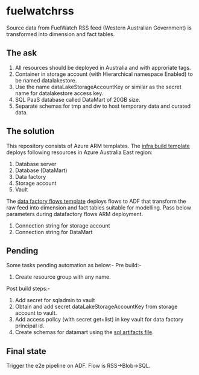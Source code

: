 # fuelwatchrss
Source data from FuelWatch RSS feed (Western Australian Government) is transformed into dimension and fact tables.

## The ask
1. All resources should be deployed in Australia and with approriate tags.
2. Container in storage account (with Hierarchical namespace Enabled) to be named datalakestore.
3. Use the name dataLakeStorageAccountKey or similar as the secret name for datalakestore access key.
3. SQL PaaS database called DataMart of 20GB size.
4. Separate schemas for tmp and dw to host temporary data and curated data.

## The solution
This repository consists of Azure ARM templates. The [infra build template](https://github.com/austindev4/test/blob/main/infra%20build%20template.json) deploys following resources in Azure Australia East region:
1. Database server
2. Database (DataMart)
3. Data factory
4. Storage account
5. Vault

The [data factory flows template](https://github.com/austindev4/test/blob/main/data%20factory%20flows%20template.json) deploys flows to ADF that transform the raw feed into dimension and fact tables suitable for modelling.
Pass below parameters during datafactory flows ARM deployment.
1. Connection string for storage account
2. Connection string for DataMart

## Pending
Some tasks pending automation as below:-
Pre build:-
1. Create resource group with any name.

Post build steps:-
1. Add secret for sqladmin to vault 
2. Obtain and add secret dataLakeStorageAccountKey from storage account to vault.
2. Add access policy (with secret get+list) in key vault for data factory principal id.
3. Create schemas for datamart using the [sql artifacts file](https://github.com/austindev4/fuelwatchrss/blob/main/SQL%20Artefacts.txt).

## Final state
Trigger the e2e pipeline on ADF. Flow is RSS->Blob->SQL.
